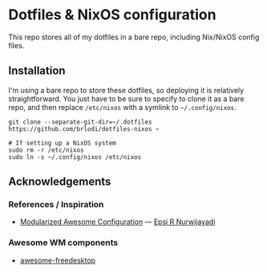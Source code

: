 # Dotfiles & NixOS configuration

This repo stores all of my dotfiles in a bare repo, including Nix/NixOS config files.

## Installation

I'm using a bare repo to store these dotfiles, so deploying it is relatively straightforward. You just have to be sure to specify to clone it as a bare repo, and then replace `/etc/nixos` with a symlink to `~/.config/nixos`.

```fish
git clone --separate-git-dir=~/.dotfiles https://github.com/brlodi/dotfiles-nixos ~

# If setting up a NixOS system
sudo rm -r /etc/nixos
sudo ln -s ~/.config/nixos /etc/nixos
```

## Acknowledgements

### References / Inspiration

- [Modularized Awesome Configuration](https://gitlab.com/epsi-rns/dotfiles/-/tree/master/awesome/4.3) &mdash; [Epsi R Nurwijayadi](http://epsi-rns.github.io/)

### Awesome WM components

- [awesome-freedesktop](https://github.com/lcpz/awesome-freedesktop)